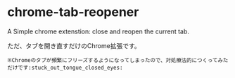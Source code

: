 # chrome-tab-reopener
A Simple chrome extenstion: close and reopen the current tab.

ただ、タブを開き直すだけのChrome拡張です。

    ※Chromeのタブが頻繁にフリーズするようになってしまったので、対処療法的につくってみただけです:stuck_out_tongue_closed_eyes:
